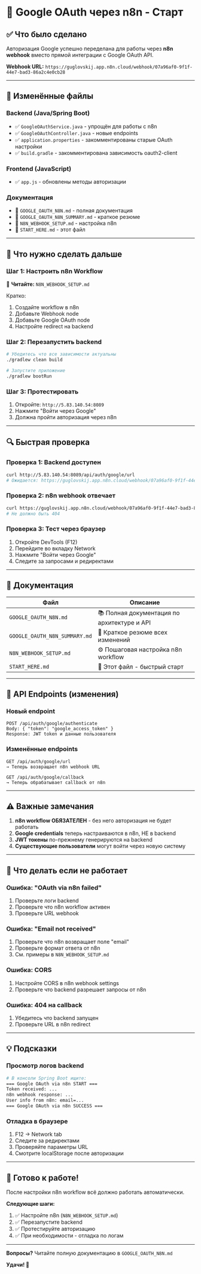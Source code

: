 # 🚀 Google OAuth через n8n - Старт

## ✅ Что было сделано

Авторизация Google успешно переделана для работы через **n8n webhook** вместо прямой интеграции с Google OAuth API.

**Webhook URL:** `https://guglovskij.app.n8n.cloud/webhook/07a96af0-9f1f-44e7-bad3-86a2c4e0cb28`

---

## 📂 Изменённые файлы

### Backend (Java/Spring Boot)
- ✅ `GoogleOAuthService.java` - упрощён для работы с n8n
- ✅ `GoogleOAuthController.java` - новые endpoints
- ✅ `application.properties` - закомментированы старые OAuth настройки
- ✅ `build.gradle` - закомментирована зависимость oauth2-client

### Frontend (JavaScript)
- ✅ `app.js` - обновлены методы авторизации

### Документация
- 📄 `GOOGLE_OAUTH_N8N.md` - полная документация
- 📄 `GOOGLE_OAUTH_N8N_SUMMARY.md` - краткое резюме
- 📄 `N8N_WEBHOOK_SETUP.md` - настройка n8n
- 📄 `START_HERE.md` - этот файл

---

## 🎯 Что нужно сделать дальше

### Шаг 1: Настроить n8n Workflow
📖 **Читайте:** `N8N_WEBHOOK_SETUP.md`

Кратко:
1. Создайте workflow в n8n
2. Добавьте Webhook node
3. Добавьте Google OAuth node
4. Настройте redirect на backend

### Шаг 2: Перезапустить backend
```bash
# Убедитесь что все зависимости актуальны
./gradlew clean build

# Запустите приложение
./gradlew bootRun
```

### Шаг 3: Протестировать
1. Откройте: `http://5.83.140.54:8089`
2. Нажмите "Войти через Google"
3. Должна пройти авторизация через n8n

---

## 🔍 Быстрая проверка

### Проверка 1: Backend доступен
```bash
curl http://5.83.140.54:8089/api/auth/google/url
# Ожидается: https://guglovskij.app.n8n.cloud/webhook/07a96af0-9f1f-44e7-bad3-86a2c4e0cb28
```

### Проверка 2: n8n webhook отвечает
```bash
curl https://guglovskij.app.n8n.cloud/webhook/07a96af0-9f1f-44e7-bad3-86a2c4e0cb28
# Не должно быть 404
```

### Проверка 3: Тест через браузер
1. Откройте DevTools (F12)
2. Перейдите во вкладку Network
3. Нажмите "Войти через Google"
4. Следите за запросами и редиректами

---

## 📖 Документация

| Файл | Описание |
|------|----------|
| `GOOGLE_OAUTH_N8N.md` | 📚 Полная документация по архитектуре и API |
| `GOOGLE_OAUTH_N8N_SUMMARY.md` | 📝 Краткое резюме всех изменений |
| `N8N_WEBHOOK_SETUP.md` | ⚙️ Пошаговая настройка n8n workflow |
| `START_HERE.md` | 🚀 Этот файл - быстрый старт |

---

## 🔧 API Endpoints (изменения)

### Новый endpoint
```
POST /api/auth/google/authenticate
Body: { "token": "google_access_token" }
Response: JWT token и данные пользователя
```

### Изменённые endpoints
```
GET /api/auth/google/url
→ Теперь возвращает n8n webhook URL

GET /api/auth/google/callback
→ Теперь обрабатывает callback от n8n
```

---

## ⚠️ Важные замечания

1. **n8n workflow ОБЯЗАТЕЛЕН** - без него авторизация не будет работать
2. **Google credentials** теперь настраиваются в n8n, НЕ в backend
3. **JWT токены** по-прежнему генерируются на backend
4. **Существующие пользователи** могут войти через новую систему

---

## 🐛 Что делать если не работает

### Ошибка: "OAuth via n8n failed"
1. Проверьте логи backend
2. Проверьте что n8n workflow активен
3. Проверьте URL webhook

### Ошибка: "Email not received"
1. Проверьте что n8n возвращает поле "email"
2. Проверьте формат ответа от n8n
3. См. примеры в `N8N_WEBHOOK_SETUP.md`

### Ошибка: CORS
1. Настройте CORS в n8n webhook settings
2. Проверьте что backend разрешает запросы от n8n

### Ошибка: 404 на callback
1. Убедитесь что backend запущен
2. Проверьте URL в n8n redirect

---

## 💡 Подсказки

### Просмотр логов backend
```bash
# В консоли Spring Boot ищите:
=== Google OAuth via n8n START ===
Token received: ...
n8n webhook response: ...
User info from n8n: email=...
=== Google OAuth via n8n SUCCESS ===
```

### Отладка в браузере
1. F12 → Network tab
2. Следите за редиректами
3. Проверяйте параметры URL
4. Смотрите localStorage после авторизации

---

## 🎉 Готово к работе!

После настройки n8n workflow всё должно работать автоматически.

**Следующие шаги:**
1. ✅ Настройте n8n (`N8N_WEBHOOK_SETUP.md`)
2. ✅ Перезапустите backend
3. ✅ Протестируйте авторизацию
4. ✅ При необходимости - отладка по логам

---

**Вопросы?** Читайте полную документацию в `GOOGLE_OAUTH_N8N.md`

**Удачи! 🚀**

